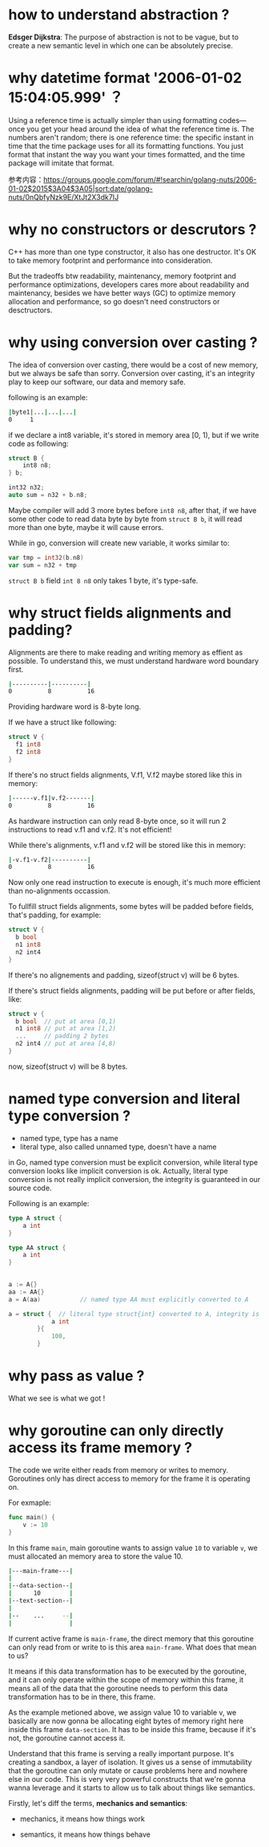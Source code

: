 # how to understand abstraction ?

**Edsger Dijkstra**: The purpose of abstraction is not to be vague, but to create a new semantic level in which one can be absolutely precise.



# why datetime format '2006-01-02 15:04:05.999' ？

Using a reference time is actually simpler than using formatting codes—once you get your head around the idea of what the reference time is. The numbers aren't random; there is one reference time: the specific instant in time that the time package uses for all its formatting functions. You just format that instant the way you want your times formatted, and the time package will imitate that format.

参考内容：https://groups.google.com/forum/#!searchin/golang-nuts/2006-01-02$2015$3A04$3A05|sort:date/golang-nuts/0nQbfyNzk9E/XtJt2X3dk7IJ



# why no constructors or descrutors ?

C++ has more than one type constructor, it also has one destructor. It's OK to take memory footprint and performance into consideration. 

But the tradeoffs btw readability, maintenancy, memory  footprint and performance optimizations, developers cares more about readability and maintenancy, besides we have better ways (GC) to optimize memory allocation and performance, so go doesn't need constructors or desctructors.



# why using conversion over casting ?

The idea of conversion over casting, there would be a cost of new memory, but we always be safe than sorry. Conversion over casting, it's an integrity play to keep our software, our data and memory safe.

following is an example:

```bash
|byte1|...|...|...|
0     1
```

if we declare a int8 variable, it's stored in memory area [0, 1), but if we write code as following:

```c
struct B {
	int8 n8;
} b;

int32 n32; 
auto sum = n32 + b.n8;
```

Maybe compiler will add 3 more bytes before `int8 n8`, after that, if we have some other code to read data byte by byte from `struct B b`, it will read more than one byte, maybe it will cause errors.

While in go, conversion will create new variable, it works similar to:

```go
var tmp = int32(b.n8)	
var sum = n32 + tmp
```

`struct B b` field `int 8 n8` only takes 1 byte, it's type-safe.



# why struct fields alignments and padding?

Alignments are there to make reading and writing memory as effient as possible. To understand this, we must understand hardware word boundary first.

```bash
|----------|----------|
0          8          16
```

Providing hardware word is 8-byte long.

If we have a struct like following:

```go
struct V {
  f1 int8
  f2 int8
}
```

If there's no struct fields alignments, V.f1, V.f2 maybe stored like this in memory:

```bash
|------v.f1|v.f2-------|
0          8          16
```

As hardware instruction can only read 8-byte once, so it will run 2 instructions to read v.f1 and v.f2. It's not efficient!

While there's alignments, v.f1 and v.f2 will be stored like this in memory:

```bash
|-v.f1-v.f2|----------|
0          8          16
```

Now only one read instruction to execute is enough, it's much more efficient than no-alignments occassion.

To fullfill struct fields alignments, some bytes will be padded before fields, that's padding, for example:

```go
struct V {
  b bool
  n1 int8
  n2 int4
}
```

If there's no alignements and padding, sizeof(struct v) will be 6 bytes.

If there's struct fields alignments, padding will be put before or after fields, like:

```go
struct v {
  b bool  // put at area [0,1)
  n1 int8 // put at area [1,2)
  ...     // padding 2 bytes
  n2 int4 // put at area [4,8)
}
```

now, sizeof(struct v) will be 8 bytes.



# named type conversion and literal type conversion ?

- named type, type has a name
- literal type, also called unnamed type, doesn't have a name

in Go, named type conversion must be explicit conversion, while literal type conversion looks like implicit conversion is ok. Actually, literal type conversion is not really implicit conversion, the integrity is guaranteed in our source code.

Following is an example:

```go
type A struct {
	a int
}

type AA struct {
	a int
}

  
a := A{}
aa := AA{}
a = A(aa)			// named type AA must explicitly converted to A

a = struct {  // literal type struct{int} converted to A, integrity is met by source code
			a int
		}{
			100,
		}
```



# why pass as value ?

What we see is what we got !



# why goroutine can only directly access its frame memory ?

The code we write either reads from memory or writes to memory. Goroutines only has direct access to memory for the frame it is operating on.

For exmaple: 

```go
func main() {
	v := 10
}
```

In this frame `main`, main goroutine wants to assign value `10` to variable `v`, we must allocated an memory area to store the value 10.

```bash
|---main-frame---|
|
|--data-section--|
|      10        |
|--text-section--|
|
|--    ...     --|
|                |
```

If current active frame is `main-frame`, the direct memory that this goroutine can only read from or write to is this area `main-frame`. What does that mean to us?

It means if this data transformation has to be executed by the goroutine, and it can only operate within the scope of memory within this frame, it means all of the data that the goroutine needs to perform this data transformation has to be in there, this frame.

As the example metioned above, we assign value 10 to variable v, we basically are now gonna be allocating eight bytes of memory right here inside this frame `data-section`. It has to be inside this frame, because if it's not, the goroutine cannot access it.

Understand that this frame is serving a really important purpose. It's creating a sandbox, a layer of isolation. It gives us  a sense of immutability that the goroutine can only mutate or cause problems here and nowhere else in our code. This is very very powerful constructs that we're gonna wanna leverage and it starts to allow us to talk about things like semantics.



Firstly, let's diff the terms, **mechanics and semantics**:

- mechanics, it means how things work

- semantics, it means how things behave

